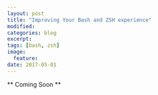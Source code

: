```yaml
---
layout: post
title: "Improving Your Bash and ZSH experience"
modified:
categories: blog
excerpt:
tags: [bash, zsh]
image:
  feature:
date: 2017-05-01
---
```

** Coming Soon **
